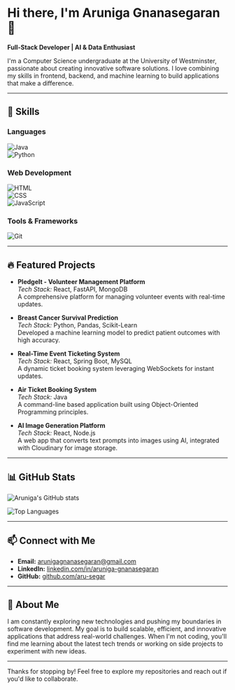 # Hi there, I'm Aruniga Gnanasegaran 👋

**Full-Stack Developer | AI & Data Enthusiast**

I'm a Computer Science undergraduate at the University of Westminster, passionate about creating innovative software solutions. I love combining my skills in frontend, backend, and machine learning to build applications that make a difference.

---

## 🚀 Skills

### Languages
![Java](https://img.shields.io/badge/Java-ED8B00?style=for-the-badge&logo=java&logoColor=white)  
![Python](https://img.shields.io/badge/Python-3776AB?style=for-the-badge&logo=python&logoColor=white)

### Web Development
![HTML](https://img.shields.io/badge/HTML-E34F26?style=for-the-badge&logo=html5&logoColor=white)  
![CSS](https://img.shields.io/badge/CSS-1572B6?style=for-the-badge&logo=css3&logoColor=white)  
![JavaScript](https://img.shields.io/badge/JavaScript-F7DF1E?style=for-the-badge&logo=javascript&logoColor=black)

### Tools & Frameworks
![Git](https://img.shields.io/badge/Git-F05032?style=for-the-badge&logo=git&logoColor=white)  
<!-- Add more badges as you expand your skillset, e.g.: React, Spring Boot, Node.js, etc. -->

---

## 🔥 Featured Projects

- **PledgeIt - Volunteer Management Platform**  
  *Tech Stack:* React, FastAPI, MongoDB  
  A comprehensive platform for managing volunteer events with real-time updates.

- **Breast Cancer Survival Prediction**  
  *Tech Stack:* Python, Pandas, Scikit-Learn  
  Developed a machine learning model to predict patient outcomes with high accuracy.

- **Real-Time Event Ticketing System**  
  *Tech Stack:* React, Spring Boot, MySQL  
  A dynamic ticket booking system leveraging WebSockets for instant updates.

- **Air Ticket Booking System**  
  *Tech Stack:* Java  
  A command-line based application built using Object-Oriented Programming principles.

- **AI Image Generation Platform**  
  *Tech Stack:* React, Node.js  
  A web app that converts text prompts into images using AI, integrated with Cloudinary for image storage.

---

## 📊 GitHub Stats

![Aruniga's GitHub stats](https://github-readme-stats.vercel.app/api?username=aru-segar&show_icons=true&theme=radical)

![Top Languages](https://github-readme-stats.vercel.app/api/top-langs/?username=aru-segar&layout=compact&theme=radical)

---

## 📫 Connect with Me

- **Email:** [arunigagnanasegaran@gmail.com](mailto:arunigagnanasegaran@gmail.com)
- **LinkedIn:** [linkedin.com/in/aruniga-gnanasegaran](https://linkedin.com/in/aruniga-gnanasegaran)
- **GitHub:** [github.com/aru-segar](https://github.com/aru-segar)

---

## 🌟 About Me

I am constantly exploring new technologies and pushing my boundaries in software development. My goal is to build scalable, efficient, and innovative applications that address real-world challenges. When I'm not coding, you'll find me learning about the latest tech trends or working on side projects to experiment with new ideas.

---

Thanks for stopping by! Feel free to explore my repositories and reach out if you'd like to collaborate.
